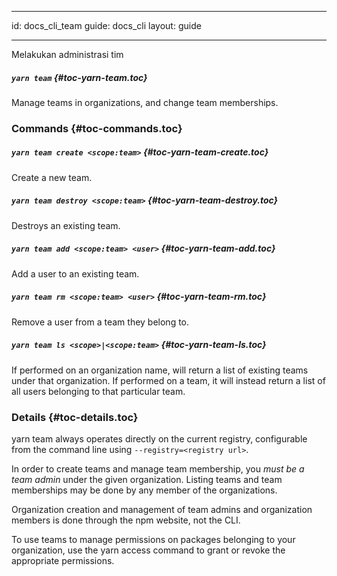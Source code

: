 * * *

id: docs_cli_team guide: docs_cli layout: guide

* * *

<p class="lead">Melakukan administrasi tim</p>

##### `yarn team` [](#toc-yarn-team){#toc-yarn-team.toc}

Manage teams in organizations, and change team memberships.

### Commands [](#toc-commands){#toc-commands.toc}

##### `yarn team create <scope:team>` [](#toc-yarn-team-create){#toc-yarn-team-create.toc}

Create a new team.

##### `yarn team destroy <scope:team>` [](#toc-yarn-team-destroy){#toc-yarn-team-destroy.toc}

Destroys an existing team.

##### `yarn team add <scope:team> <user>` [](#toc-yarn-team-add){#toc-yarn-team-add.toc}

Add a user to an existing team.

##### `yarn team rm <scope:team> <user>` [](#toc-yarn-team-rm){#toc-yarn-team-rm.toc}

Remove a user from a team they belong to.

##### `yarn team ls <scope>|<scope:team>` [](#toc-yarn-team-ls){#toc-yarn-team-ls.toc}

If performed on an organization name, will return a list of existing teams under that organization. If performed on a team, it will instead return a list of all users belonging to that particular team.

### Details [](#toc-details){#toc-details.toc}

yarn team always operates directly on the current registry, configurable from the command line using `--registry=<registry url>`.

In order to create teams and manage team membership, you *must be a team admin* under the given organization. Listing teams and team memberships may be done by any member of the organizations.

Organization creation and management of team admins and organization members is done through the npm website, not the CLI.

To use teams to manage permissions on packages belonging to your organization, use the yarn access command to grant or revoke the appropriate permissions.